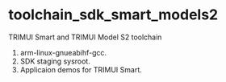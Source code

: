 # toolchain_sdk_smart_models2
TRIMUI Smart and TRIMUI Model S2 toolchain
1. arm-linux-gnueabihf-gcc.
2. SDK staging sysroot.
3. Applicaion demos for TRIMUI Smart.
